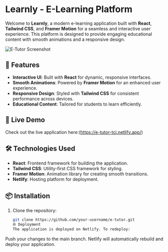 # Learnly - E-Learning Platform

Welcome to **Learnly**, a modern e-learning application built with **React**, **Tailwind CSS**, and **Framer Motion** for a seamless and interactive user experience. This platform is designed to provide engaging educational content with smooth animations and a responsive design.

![E-Tutor Screenshot](.src/assets/screenshot.png)<!-- Replace with an actual screenshot -->

## 🌟 Features

- **Interactive UI**: Built with **React** for dynamic, responsive interfaces.
- **Smooth Animations**: Powered by **Framer Motion** for an enhanced user experience.
- **Responsive Design**: Styled with **Tailwind CSS** for consistent performance across devices.
- **Educational Content**: Tailored for students to learn efficiently.

## 🚀 Live Demo

Check out the live application here:(https://e-tutor-tcj.netlify.app/)

## 🛠️ Technologies Used

- **React**: Frontend framework for building the application.
- **Tailwind CSS**: Utility-first CSS framework for styling.
- **Framer Motion**: Animation library for creating smooth transitions.
- **Netlify**: Hosting platform for deployment.

## 📦 Installation

1. Clone the repository:
   ```bash
   git clone https://github.com/your-username/e-tutor.git
   🌐 Deployment
   The application is deployed on Netlify. To redeploy:
   ```

Push your changes to the main branch.
Netlify will automatically rebuild and deploy your application.
